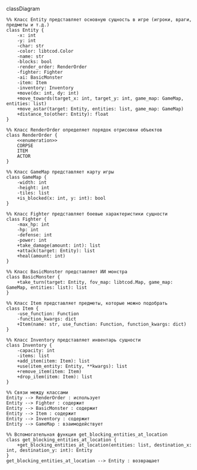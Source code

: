 classDiagram

    %% Класс Entity представляет основную сущность в игре (игроки, враги, предметы и т.д.)
    class Entity {
        -x: int
        -y: int
        -char: str
        -color: libtcod.Color
        -name: str
        -blocks: bool
        -render_order: RenderOrder
        -fighter: Fighter
        -ai: BasicMonster
        -item: Item
        -inventory: Inventory
        +move(dx: int, dy: int)
        +move_towards(target_x: int, target_y: int, game_map: GameMap, entities: list)
        +move_astar(target: Entity, entities: list, game_map: GameMap)
        +distance_to(other: Entity): float
    }

    %% Класс RenderOrder определяет порядок отрисовки объектов
    class RenderOrder {
        <<enumeration>>
        CORPSE
        ITEM
        ACTOR
    }

    %% Класс GameMap представляет карту игры
    class GameMap {
        -width: int
        -height: int
        -tiles: list
        +is_blocked(x: int, y: int): bool
    }

    %% Класс Fighter представляет боевые характеристики сущности
    class Fighter {
        -max_hp: int
        -hp: int
        -defense: int
        -power: int
        +take_damage(amount: int): list
        +attack(target: Entity): list
        +heal(amount: int)
    }

    %% Класс BasicMonster представляет ИИ монстра
    class BasicMonster {
        +take_turn(target: Entity, fov_map: libtcod.Map, game_map: GameMap, entities: list): list
    }

    %% Класс Item представляет предметы, которые можно подобрать
    class Item {
        -use_function: Function
        -function_kwargs: dict
        +Item(name: str, use_function: Function, function_kwargs: dict)
    }

    %% Класс Inventory представляет инвентарь сущности
    class Inventory {
        -capacity: int
        -items: list
        +add_item(item: Item): list
        +use(item_entity: Entity, **kwargs): list
        +remove_item(item: Item)
        +drop_item(item: Item): list
    }

    %% Связи между классами
    Entity --> RenderOrder : использует
    Entity --> Fighter : содержит
    Entity --> BasicMonster : содержит
    Entity --> Item : содержит
    Entity --> Inventory : содержит
    Entity --> GameMap : взаимодействует

    %% Вспомогательная функция get_blocking_entities_at_location
    class get_blocking_entities_at_location {
        +get_blocking_entities_at_location(entities: list, destination_x: int, destination_y: int): Entity
    }
    get_blocking_entities_at_location --> Entity : возвращает
